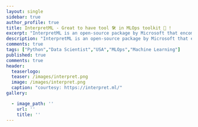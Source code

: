 ```yaml
---
layout: single
sidebar: true
author_profile: true
title: InterpretML - Great to have tool 🛠️ in MLOps toolkit 🧰 !
excerpt: "InterpretML is an open-source package by Microsoft that encompass SOTA ML interpretability techniques."
description: "InterpretML is an open-source package by Microsoft that encompass SOTA ML interpretability techniques."
comments: true
tags: ["Python","Data Scientist","USA","MLOps","Machine Learning"]
published: true
comments: true
header:
  teaserlogo:
  teaser: /images/interpret.png
  image: /images/interpret.png
  caption: "courtesy: https://interpret.ml/"
gallery:

  - image_path: ''
    url: ''
    title: ''
---
```

